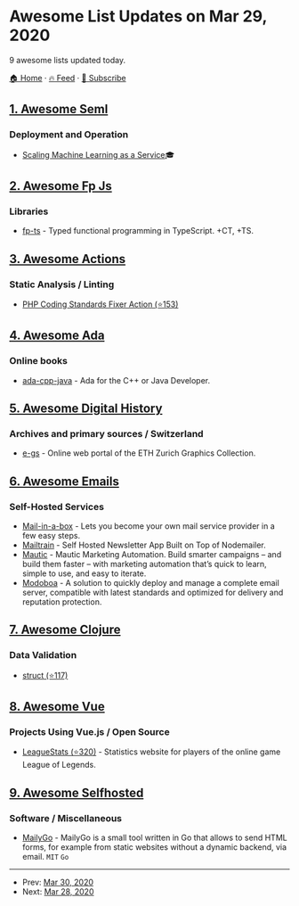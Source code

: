 # Awesome List Updates on Mar 29, 2020

9 awesome lists updated today.

[🏠 Home](/README.md) · [🔥 Feed](https://test.trackawesomelist.com/feed.xml) · [📮 Subscribe](https://trackawesomelist.us17.list-manage.com/subscribe?u=d2f0117aa829c83a63ec63c2f&id=36a103854c)



## [1. Awesome Seml](/content/SE-ML/awesome-seml/README.md)

### Deployment and Operation

*   [Scaling Machine Learning as a Service](http://proceedings.mlr.press/v67/li17a/li17a.pdf)🎓

## [2. Awesome Fp Js](/content/stoeffel/awesome-fp-js/README.md)

### Libraries

*   [fp-ts](https://gcanti.github.io/fp-ts/) - Typed functional programming in TypeScript. +CT, +TS.

## [3. Awesome Actions](/content/sdras/awesome-actions/README.md)

### Static Analysis / Linting

*   [PHP Coding Standards Fixer Action (⭐153)](https://github.com/OskarStark/php-cs-fixer-ga)

## [4. Awesome Ada](/content/ohenley/awesome-ada/README.md)

### Online books

*   [ada-cpp-java](https://learn.adacore.com/courses/Ada_For_The_CPP_Java_Developer/index.html) - Ada for the C++ or Java Developer.

## [5. Awesome Digital History](/content/maehr/awesome-digital-history/README.md)

### Archives and primary sources / Switzerland

*   [e-gs](https://www.e-gs.ethz.ch/) - Online web portal of the ETH Zurich Graphics Collection.

## [6. Awesome Emails](/content/jonathandion/awesome-emails/README.md)

### Self-Hosted Services

*   [Mail-in-a-box](https://mailinabox.email/) - Lets you become your own mail service provider in a few easy steps.
*   [Mailtrain](https://mailtrain.org/) - Self Hosted Newsletter App Built on Top of Nodemailer.
*   [Mautic](https://mautic.org/) - Mautic Marketing Automation. Build smarter campaigns – and build them faster – with marketing automation that’s quick to learn, simple to use, and easy to iterate.
*   [Modoboa](https://modoboa.org/) - A solution to quickly deploy and manage a complete email server, compatible with latest standards and optimized for delivery and reputation protection.

## [7. Awesome Clojure](/content/razum2um/awesome-clojure/README.md)

### Data Validation

*   [struct (⭐117)](https://github.com/funcool/struct)

## [8. Awesome Vue](/content/vuejs/awesome-vue/README.md)

### Projects Using Vue.js / Open Source

*   [LeagueStats (⭐320)](https://github.com/vkaelin/LeagueStats) - Statistics website for players of the online game League of Legends.

## [9. Awesome Selfhosted](/content/awesome-selfhosted/awesome-selfhosted/README.md)

### Software / Miscellaneous

*   [MailyGo](https://codeberg.org/jlelse/MailyGo) - MailyGo is a small tool written in Go that allows to send HTML forms, for example from static websites without a dynamic backend, via email. `MIT` `Go`

---

- Prev: [Mar 30, 2020](/content/2020/03/30/README.md)
- Next: [Mar 28, 2020](/content/2020/03/28/README.md)
